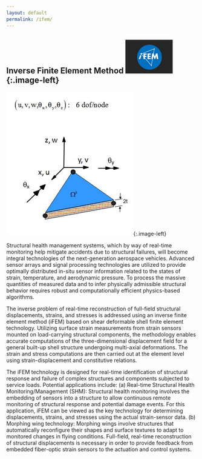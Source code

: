 ```yaml
---
layout: default
permalink: /ifem/
---
```


## Inverse Finite Element Method ![](/assets/img/ifem_logo_header.png){:.image-left}


![](/assets/img/iMin3.jpg){:.image-left}

Structural health management systems, which by way of real-time monitoring
help mitigate accidents due to structural failures, will become integral
technologies of the next-generation aerospace vehicles. Advanced sensor arrays
and signal processing technologies are utilized to provide optimally distributed
in-situ sensor information related to the states of strain, temperature, and
aerodynamic pressure. To process the massive quantities of measured data and to
infer physically admissible structural behavior requires robust and computationally
efficient physics-based algorithms.


The inverse problem of real-time reconstruction of full-field structural displacements,
strains, and stresses is addressed using an inverse finite element method (iFEM) based on shear
deformable shell finite element technology. Utilizing surface strain measurements from
strain sensors mounted on load-carrying structural components, the methodology enables
accurate computations of the three-dimensional displacement field for a general built-up
shell structure undergoing multi-axial deformations. The strain and stress computations
are then carried out at the element level using strain-displacement and constitutive
relations.

The iFEM technology is designed for real-time identification of structural response and failure of complex structures and components subjected to service loads. Potential applications include:
(a) Real-time Structural Health Monitoring/Management (SHM): Structural health monitoring involves the embedding of sensors into a structure to allow continuous remote monitoring of structural response and potential damage events. For this application, iFEM can be viewed as the key technology for determining displacements, strains, and stresses using the actual strain-sensor data.
(b) Morphing wing technology: Morphing wings involve structures that automatically reconfigure their shapes and surface textures to adapt to monitored changes in flying conditions. Full-field, real-time reconstruction of structural displacements is necessary in order to provide feedback from embedded fiber-optic strain sensors to the actuation and control systems.

